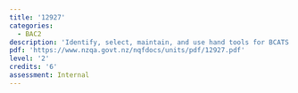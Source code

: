 ```yaml
---
title: '12927'
categories:
  - BAC2
description: 'Identify, select, maintain, and use hand tools for BCATS projects'
pdf: 'https://www.nzqa.govt.nz/nqfdocs/units/pdf/12927.pdf'
level: '2'
credits: '6'
assessment: Internal
---
```


